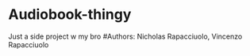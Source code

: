 # Audiobook-thingy
Just a side project w my bro
#Authors: Nicholas Rapacciuolo, Vincenzo Rapacciuolo
